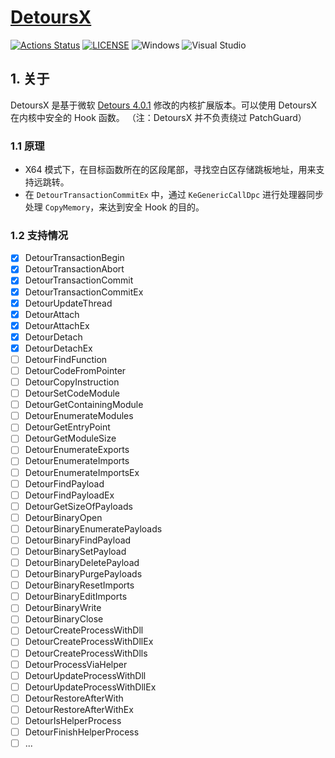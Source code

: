 # [DetoursX](https://github.com/mirokaku/DetoursX)

[![Actions Status](https://github.com/MiroKaku/DetoursX/workflows/CI/badge.svg)](https://github.com/MiroKaku/DetoursX/actions)
[![LICENSE](https://img.shields.io/badge/license-MIT-blue.svg)](https://github.com/MiroKaku/DetoursX/blob/master/LICENSE)
![Windows](https://img.shields.io/badge/Windows-7+-orange.svg)
![Visual Studio](https://img.shields.io/badge/Visual%20Studio-2019-purple.svg)

## 1. 关于

DetoursX 是基于微软 [Detours 4.0.1](https://github.com/microsoft/Detours/tree/4.0.1) 修改的内核扩展版本。可以使用 DetoursX 在内核中安全的 Hook 函数。
（注：DetoursX 并不负责绕过 PatchGuard）

### 1.1 原理

* X64 模式下，在目标函数所在的区段尾部，寻找空白区存储跳板地址，用来支持远跳转。
* 在 `DetourTransactionCommitEx` 中，通过 `KeGenericCallDpc` 进行处理器同步处理 `CopyMemory`，来达到安全 Hook 的目的。

### 1.2 支持情况

- [x] DetourTransactionBegin
- [x] DetourTransactionAbort
- [x] DetourTransactionCommit
- [x] DetourTransactionCommitEx
- [x] DetourUpdateThread
- [x] DetourAttach
- [x] DetourAttachEx
- [x] DetourDetach
- [x] DetourDetachEx
- [ ] DetourFindFunction
- [ ] DetourCodeFromPointer
- [ ] DetourCopyInstruction
- [ ] DetourSetCodeModule
- [ ] DetourGetContainingModule
- [ ] DetourEnumerateModules
- [ ] DetourGetEntryPoint
- [ ] DetourGetModuleSize
- [ ] DetourEnumerateExports
- [ ] DetourEnumerateImports
- [ ] DetourEnumerateImportsEx
- [ ] DetourFindPayload
- [ ] DetourFindPayloadEx
- [ ] DetourGetSizeOfPayloads
- [ ] DetourBinaryOpen
- [ ] DetourBinaryEnumeratePayloads
- [ ] DetourBinaryFindPayload
- [ ] DetourBinarySetPayload
- [ ] DetourBinaryDeletePayload
- [ ] DetourBinaryPurgePayloads
- [ ] DetourBinaryResetImports
- [ ] DetourBinaryEditImports
- [ ] DetourBinaryWrite
- [ ] DetourBinaryClose
- [ ] DetourCreateProcessWithDll
- [ ] DetourCreateProcessWithDllEx
- [ ] DetourCreateProcessWithDlls
- [ ] DetourProcessViaHelper
- [ ] DetourUpdateProcessWithDll
- [ ] DetourUpdateProcessWithDllEx
- [ ] DetourRestoreAfterWith
- [ ] DetourRestoreAfterWithEx
- [ ] DetourIsHelperProcess
- [ ] DetourFinishHelperProcess
- [ ] ...
